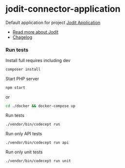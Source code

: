 # jodit-connector-application

Default application for project [Jodit Application](https://github.com/xdan/jodit-connectors)

* [Read more about Jodit](https://xdsoft.net/jodit/)
* [Chagelog](./CHANGELOG.md)


### Run tests
Install full requires including dev

```bash
composer install
```

Start PHP server
```bash
npm start
```
or
```bash
cd ./docker && docker-compose up
```

Run tests
```bash
./vendor/bin/codecept run
```

Run only API tests
```bash
./vendor/bin/codecept run api
```

Run only unit tests
```bash
./vendor/bin/codecept run unit
```
